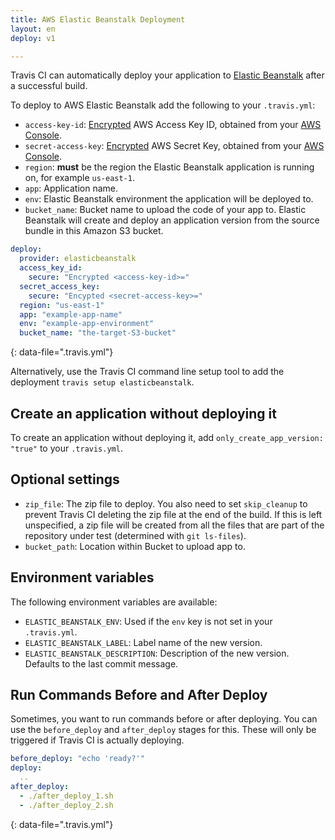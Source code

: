 ```yaml
---
title: AWS Elastic Beanstalk Deployment
layout: en
deploy: v1

---
```




Travis CI can automatically deploy your application to [Elastic
Beanstalk](https://aws.amazon.com/documentation/elastic-beanstalk/) after a
successful build.

To deploy to AWS Elastic Beanstalk add the following to your `.travis.yml`:

* `access-key-id`: [Encrypted](/user/encryption-keys/#usage) AWS Access Key ID, obtained from your [AWS Console](https://console.aws.amazon.com/iam/home?#security_credential).
* `secret-access-key`: [Encrypted](/user/encryption-keys/#usage) AWS Secret Key, obtained from your [AWS Console](https://console.aws.amazon.com/iam/home?#security_credential).
* `region`: **must** be the region the Elastic Beanstalk application is running on, for example `us-east-1`.
* `app`: Application name.
* `env`: Elastic Beanstalk environment the application will be deployed to.
* `bucket_name`: Bucket name to upload the code of your app to. Elastic Beanstalk will create and deploy an application version from the source bundle in this Amazon S3 bucket.

```yaml
deploy:
  provider: elasticbeanstalk
  access_key_id:
    secure: "Encrypted <access-key-id>="
  secret_access_key:
    secure: "Encypted <secret-access-key>="
  region: "us-east-1"
  app: "example-app-name"
  env: "example-app-environment"
  bucket_name: "the-target-S3-bucket"
```
{: data-file=".travis.yml"}

Alternatively, use the Travis CI command line setup tool to add the deployment `travis setup elasticbeanstalk`.

## Create an application without deploying it

To create an application without deploying it, add `only_create_app_version: "true"` to your `.travis.yml`.

## Optional settings

* `zip_file`: The zip file to deploy. You also need to set `skip_cleanup` to prevent Travis CI deleting the zip file at the end of the build. If this is left unspecified, a zip file will be created from all the files that are part of the repository under test (determined with `git ls-files`).
* `bucket_path`: Location within Bucket to upload app to.

## Environment variables

The following environment variables are available:

* `ELASTIC_BEANSTALK_ENV`: Used if the `env` key is not set in your `.travis.yml`.
* `ELASTIC_BEANSTALK_LABEL`: Label name of the new version.
* `ELASTIC_BEANSTALK_DESCRIPTION`: Description of the new version.      Defaults to the last commit message.

## Run Commands Before and After Deploy

Sometimes, you want to run commands before or after deploying. You can use
the `before_deploy` and `after_deploy` stages for this. These will only be
triggered if Travis CI is actually deploying.

```yaml
before_deploy: "echo 'ready?'"
deploy:
  ..
after_deploy:
  - ./after_deploy_1.sh
  - ./after_deploy_2.sh
```
{: data-file=".travis.yml"}
